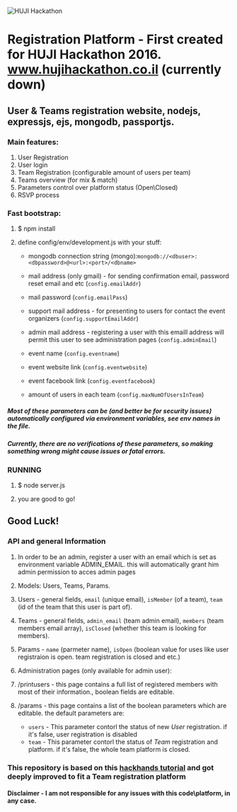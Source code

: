 ![HUJI Hackathon](https://github.com/odedva/RegistrationPlatform/blob/master/public/assets/img/mini-logo.png "HUJI Hackathon")

# Registration Platform - First created for HUJI Hackathon 2016. www.hujihackathon.co.il (currently down)

## User &amp; Teams registration website, nodejs, expressjs, ejs, mongodb, passportjs.

### Main features:
1. User Registration
2. User login
3. Team Registration (configurable amount of users per team)
4. Teams overview (for mix & match)
5. Parameters control over platform status (Open\Closed)
6. RSVP process

### Fast bootstrap:

1.  $ npm install

2. define config/env/development.js with your stuff:

   * mongodb connection string (mongo):```mongodb://<dbuser>:<dbpassword>@<url>:<port>/<dbname>```
  
   * mail address (only gmail) - for sending confirmation email, password reset email and etc (`config.emailAddr`)
  
   * mail password (`config.emailPass`)
  
   * support mail address - for presenting to users for contact the event organizers (`config.supportEmailAddr`)

   * admin mail address - registering a user with this emaill address will permit this user to see administration pages (`config.adminEmail`)
  
   * event name (`config.eventname`)
  
   * event website link (`config.eventwebsite`)
  
   * event facebook link (`config.eventfacebook`)
  
   * amount of users in each team (`config.maxNumOfUsersInTeam`)

##### Most of these parameters can be (and better be for security issues) automatically configured via environment variables, see env names in the file.
  
##### Currently, there are no verifications of these parameters, so making something wrong might cause issues or fatal errors.

### RUNNING

1. $ node server.js

2. you are good to go!

## Good Luck!

### API and general Information
1. In order to be an admin, register a user with an email which is set as environment variable ADMIN_EMAIL. this will automatically grant him admin permission to acces admin pages

2. Models: Users, Teams, Params. 

 1. Users - general fields, `email` (unique email), `isMember` (of a team), `team` (id of the team that this user is part of).
 2. Teams - general fields, `admin_email` (team admin email), `members` (team members email array), `isClosed` (whether this team is looking for members).
 3. Params - `name` (parmeter name), `isOpen` (boolean value for uses like user registraion is open. team registration is closed and etc.)
 
3. Administration pages (only available for admin user):
 1. /printusers - this page contains a full list of registered members with most of their information., boolean fields are editable.
 2. /params - this page contains a list of the boolean parameters which are editable. the default parameters are:
    *  `users` - This parameter contorl the status of new *User* registration. if it's false, user registration is disabled
    *  `team` - This parameter contorl the status of *Team* registration and platform. if it's false, the whole team platform is closed.

### This repository is based on this [hackhands tutorial](https://hackhands.com/how-to-get-started-on-the-mean-stack/) and got deeply improved to fit a Team registration platform

#### Disclaimer - I am not responsible for any issues with this code\platform, in any case.
